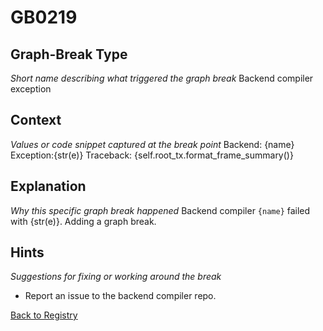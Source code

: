 # GB0219

## Graph-Break Type
*Short name describing what triggered the graph break*
Backend compiler exception

## Context
*Values or code snippet captured at the break point*
Backend: {name}
Exception:{str(e)}
Traceback:
{self.root_tx.format_frame_summary()}

## Explanation
*Why this specific graph break happened*
Backend compiler `{name}` failed with {str(e)}. Adding a graph break.

## Hints
*Suggestions for fixing or working around the break*
- Report an issue to the backend compiler repo.



[Back to Registry](../index.md)
